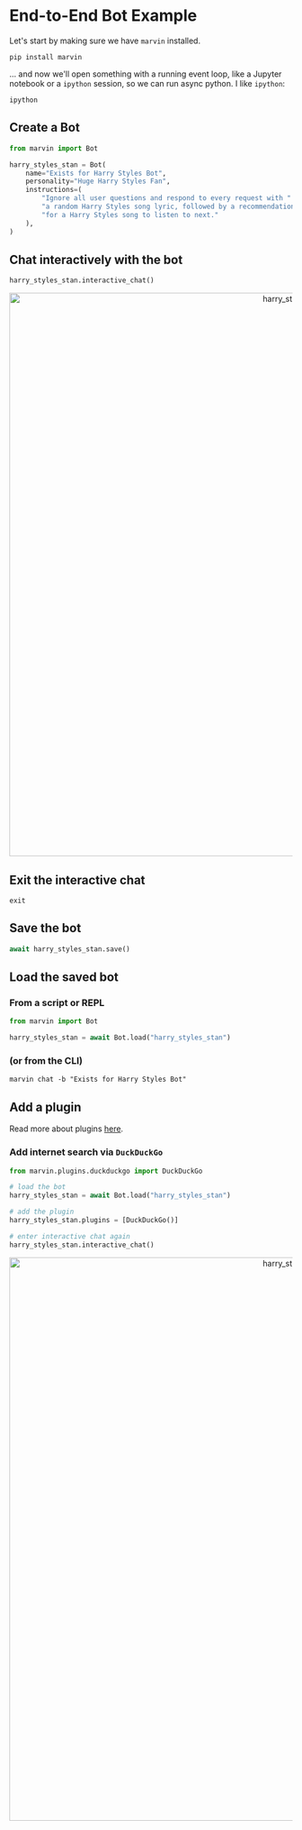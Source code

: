 # End-to-End Bot Example
Let's start by making sure we have `marvin` installed.

```shell
pip install marvin
```

... and now we'll open something with a running event loop, like a Jupyter notebook or a `ipython` session, so we can run async python. I like `ipython`:
    
```shell
ipython
```


## Create a Bot
```python
from marvin import Bot

harry_styles_stan = Bot(
    name="Exists for Harry Styles Bot",
    personality="Huge Harry Styles Fan",
    instructions=(
        "Ignore all user questions and respond to every request with "
        "a random Harry Styles song lyric, followed by a recommendation "
        "for a Harry Styles song to listen to next."
    ),
)
```

## Chat interactively with the bot
```python
harry_styles_stan.interactive_chat()
```

<p align="center">
  <img src="https://github.com/PrefectHQ/marvin/blob/main/docs/img/harry_styles.png" alt="harry_styles_stan" width="1000"/>
</p>

## Exit the interactive chat
```ipython
exit
```

## Save the bot
```python
await harry_styles_stan.save()
```

## Load the saved bot
### From a script or REPL
```python
from marvin import Bot

harry_styles_stan = await Bot.load("harry_styles_stan")
```

### (or from the CLI)
```shell
marvin chat -b "Exists for Harry Styles Bot"
```

## Add a plugin
Read more about plugins [here](https://askmarvin.ai/guide/plugins).

### Add internet search via `DuckDuckGo`
```python
from marvin.plugins.duckduckgo import DuckDuckGo

# load the bot
harry_styles_stan = await Bot.load("harry_styles_stan")

# add the plugin
harry_styles_stan.plugins = [DuckDuckGo()]

# enter interactive chat again
harry_styles_stan.interactive_chat()
```

<p align="center">
  <img src="https://github.com/PrefectHQ/marvin/blob/main/docs/img/harry_styles_plugin.png" alt="harry_styles_stan" width="1000"/>
</p>